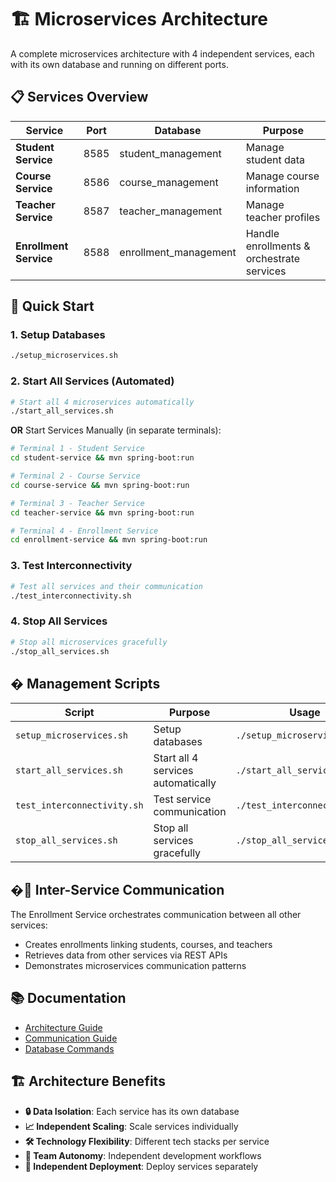 # 🏗️ Microservices Architecture

A complete microservices architecture with 4 independent services, each with its own database and running on different ports.

## 📋 Services Overview

| Service                | Port | Database              | Purpose                                   |
| ---------------------- | ---- | --------------------- | ----------------------------------------- |
| **Student Service**    | 8585 | student_management    | Manage student data                       |
| **Course Service**     | 8586 | course_management     | Manage course information                 |
| **Teacher Service**    | 8587 | teacher_management    | Manage teacher profiles                   |
| **Enrollment Service** | 8588 | enrollment_management | Handle enrollments & orchestrate services |

## 🚀 Quick Start

### 1. Setup Databases

```bash
./setup_microservices.sh
```

### 2. Start All Services (Automated)

```bash
# Start all 4 microservices automatically
./start_all_services.sh
```

**OR** Start Services Manually (in separate terminals):

```bash
# Terminal 1 - Student Service
cd student-service && mvn spring-boot:run

# Terminal 2 - Course Service
cd course-service && mvn spring-boot:run

# Terminal 3 - Teacher Service
cd teacher-service && mvn spring-boot:run

# Terminal 4 - Enrollment Service
cd enrollment-service && mvn spring-boot:run
```

### 3. Test Interconnectivity

```bash
# Test all services and their communication
./test_interconnectivity.sh
```

### 4. Stop All Services

```bash
# Stop all microservices gracefully
./stop_all_services.sh
```

## �️ Management Scripts

| Script                      | Purpose                            | Usage                         |
| --------------------------- | ---------------------------------- | ----------------------------- |
| `setup_microservices.sh`    | Setup databases                    | `./setup_microservices.sh`    |
| `start_all_services.sh`     | Start all 4 services automatically | `./start_all_services.sh`     |
| `test_interconnectivity.sh` | Test service communication         | `./test_interconnectivity.sh` |
| `stop_all_services.sh`      | Stop all services gracefully       | `./stop_all_services.sh`      |

## �🔄 Inter-Service Communication

The Enrollment Service orchestrates communication between all other services:

- Creates enrollments linking students, courses, and teachers
- Retrieves data from other services via REST APIs
- Demonstrates microservices communication patterns

## 📚 Documentation

- [Architecture Guide](MICROSERVICES_ARCHITECTURE_GUIDE.md)
- [Communication Guide](COMMUNICATION_GUIDE.md)
- [Database Commands](DATABASE_COMMANDS.md)

## 🏗️ Architecture Benefits

- **🔒 Data Isolation**: Each service has its own database
- **📈 Independent Scaling**: Scale services individually
- **🛠️ Technology Flexibility**: Different tech stacks per service
- **👥 Team Autonomy**: Independent development workflows
- **🚀 Independent Deployment**: Deploy services separately
